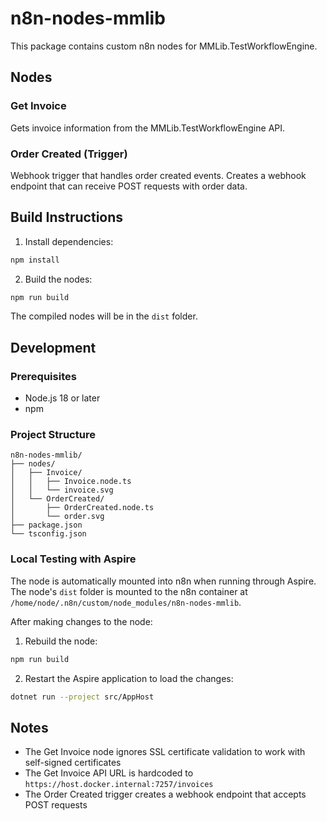 # n8n-nodes-mmlib

This package contains custom n8n nodes for MMLib.TestWorkflowEngine.

## Nodes

### Get Invoice
Gets invoice information from the MMLib.TestWorkflowEngine API.

### Order Created (Trigger)
Webhook trigger that handles order created events. Creates a webhook endpoint that can receive POST requests with order data.

## Build Instructions

1. Install dependencies:
```bash
npm install
```

2. Build the nodes:
```bash
npm run build
```

The compiled nodes will be in the `dist` folder.

## Development

### Prerequisites
- Node.js 18 or later
- npm

### Project Structure
```
n8n-nodes-mmlib/
├── nodes/
│   ├── Invoice/
│   │   ├── Invoice.node.ts
│   │   └── invoice.svg
│   └── OrderCreated/
│       ├── OrderCreated.node.ts
│       └── order.svg
├── package.json
└── tsconfig.json
```

### Local Testing with Aspire

The node is automatically mounted into n8n when running through Aspire. The node's `dist` folder is mounted to the n8n container at `/home/node/.n8n/custom/node_modules/n8n-nodes-mmlib`.

After making changes to the node:

1. Rebuild the node:
```bash
npm run build
```

2. Restart the Aspire application to load the changes:
```bash
dotnet run --project src/AppHost
```

## Notes

- The Get Invoice node ignores SSL certificate validation to work with self-signed certificates
- The Get Invoice API URL is hardcoded to `https://host.docker.internal:7257/invoices`
- The Order Created trigger creates a webhook endpoint that accepts POST requests 